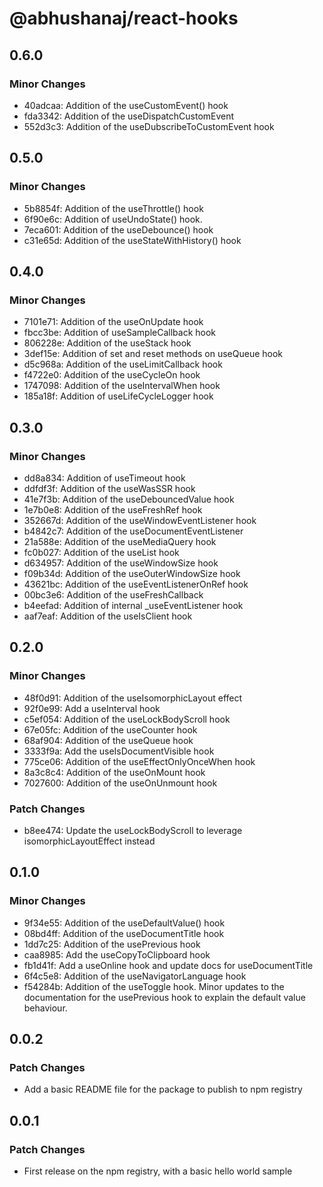 # @abhushanaj/react-hooks

## 0.6.0

### Minor Changes

- 40adcaa: Addition of the useCustomEvent() hook
- fda3342: Addition of the useDispatchCustomEvent
- 552d3c3: Addition of the useDubscribeToCustomEvent hook

## 0.5.0

### Minor Changes

- 5b8854f: Addition of the useThrottle() hook
- 6f90e6c: Addition of useUndoState() hook.
- 7eca601: Addition of the useDebounce() hook
- c31e65d: Addition of the useStateWithHistory() hook

## 0.4.0

### Minor Changes

- 7101e71: Addition of the useOnUpdate hook
- fbcc3be: Addition of useSampleCallback hook
- 806228e: Addition of the useStack hook
- 3def15e: Addition of set and reset methods on useQueue hook
- d5c968a: Addition of the useLimitCallback hook
- f4722e0: Addition of the useCycleOn hook
- 1747098: Addition of the useIntervalWhen hook
- 185a18f: Addition of useLifeCycleLogger hook

## 0.3.0

### Minor Changes

- dd8a834: Addition of useTimeout hook
- ddfdf3f: Addition of the useWasSSR hook
- 41e7f3b: Addition of the useDebouncedValue hook
- 1e7b0e8: Addition of the useFreshRef hook
- 352667d: Addition of the useWindowEventListener hook
- b4842c7: Addition of the useDocumentEventListener
- 21a588e: Addition of the useMediaQuery hook
- fc0b027: Addition of the useList hook
- d634957: Addition of the useWindowSize hook
- f09b34d: Addition of the useOuterWindowSize hook
- 43621bc: Addition of the useEventListenerOnRef hook
- 00bc3e6: Addition of the useFreshCallback
- b4eefad: Addition of internal \_useEventListener hook
- aaf7eaf: Addition of the useIsClient hook

## 0.2.0

### Minor Changes

- 48f0d91: Addition of the useIsomorphicLayout effect
- 92f0e99: Add a useInterval hook
- c5ef054: Addition of the useLockBodyScroll hook
- 67e05fc: Addition of the useCounter hook
- 68af904: Addition of the useQueue hook
- 3333f9a: Add the useIsDocumentVisible hook
- 775ce06: Addition of the useEffectOnlyOnceWhen hook
- 8a3c8c4: Addition of the useOnMount hook
- 7027600: Addition of the useOnUnmount hook

### Patch Changes

- b8ee474: Update the useLockBodyScroll to leverage isomorphicLayoutEffect instead

## 0.1.0

### Minor Changes

- 9f34e55: Addition of the useDefaultValue() hook
- 08bd4ff: Addition of the useDocumentTitle hook
- 1dd7c25: Addition of the usePrevious hook
- caa8985: Add the useCopyToClipboard hook
- fb1d41f: Add a useOnline hook and update docs for useDocumentTitle
- 6f4c5e8: Addition of the useNavigatorLanguage hook
- f54284b: Addition of the useToggle hook.
  Minor updates to the documentation for the usePrevious hook to explain the default value behaviour.

## 0.0.2

### Patch Changes

- Add a basic README file for the package to publish to npm registry

## 0.0.1

### Patch Changes

- First release on the npm registry, with a basic hello world sample
